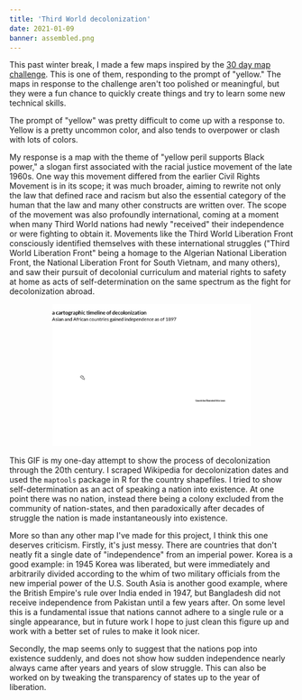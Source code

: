 ```yaml
---
title: 'Third World decolonization'
date: 2021-01-09
banner: assembled.png
---
```


This past winter break, I made a few maps inspired by the
[30 day map challenge](https://github.com/tjukanovt/30DayMapChallenge).
This is one of them, responding to the prompt of "yellow." The maps in
response to the challenge aren't too polished or meaningful, but they
were a fun chance to quickly create things and try to learn some new
technical skills.

The prompt of "yellow" was pretty difficult to come up with a response
to. Yellow is a pretty uncommon color, and also tends to overpower or
clash with lots of colors.

My response is a map with the theme of "yellow peril supports Black
power," a slogan first associated with the racial justice movement of
the late 1960s. One way this movement differed from the earlier Civil
Rights Movement is in its scope; it was much broader, aiming to
rewrite not only the law that defined race and racism but also the
essential category of the human that the law and many other constructs
are written over. The scope of the movement was also profoundly
international, coming at a moment when many Third World nations had
newly "received" their independence or were fighting to obtain it.
Movements like the Third World Liberation Front consciously identified
themselves with these international struggles ("Third World Liberation
Front" being a homage to the Algerian National Liberation Front, the
National Liberation Front for South Vietnam, and many others), and saw
their pursuit of decolonial curriculum and material rights to safety
at home as acts of self-determination on the same spectrum as the
fight for decolonization abroad.

<img src= "assembled.gif" alt="GIF of liberation dates of Asian and African countries." style="width: 70%; position: relative; left: 50%; transform: translate(-50%, 0)"/>

This GIF is my one-day attempt to show the process of decolonization
through the 20th century. I scraped Wikipedia for decolonization dates
and used the `maptools` package in R for the country shapefiles. I
tried to show self-determination as an act of speaking a nation into
existence. At one point there was no nation, instead there being a
colony excluded from the community of nation-states, and then
paradoxically after decades of struggle the nation is made
instantaneously into existence.

More so than any other map I've made for this project, I think this
one deserves criticism. Firstly, it's just messy. There are countries
that don't neatly fit a single date of "independence" from an imperial
power. Korea is a good example: in 1945 Korea was liberated, but were
immediately and arbitrarily divided according to the whim of two
military officials from the new imperial power of the U.S. South Asia
is another good example, where the British Empire's rule over India
ended in 1947, but Bangladesh did not receive independence from
Pakistan until a few years after. On some level this is a fundamental
issue that nations cannot adhere to a single rule or a single
appearance, but in future work I hope to just clean this figure up and
work with a better set of rules to make it look nicer.

Secondly, the map seems only to suggest that the nations pop into
existence suddenly, and does not show how sudden independence nearly
always came after years and years of slow struggle. This can also be
worked on by tweaking the transparency of states up to the year of
liberation.
